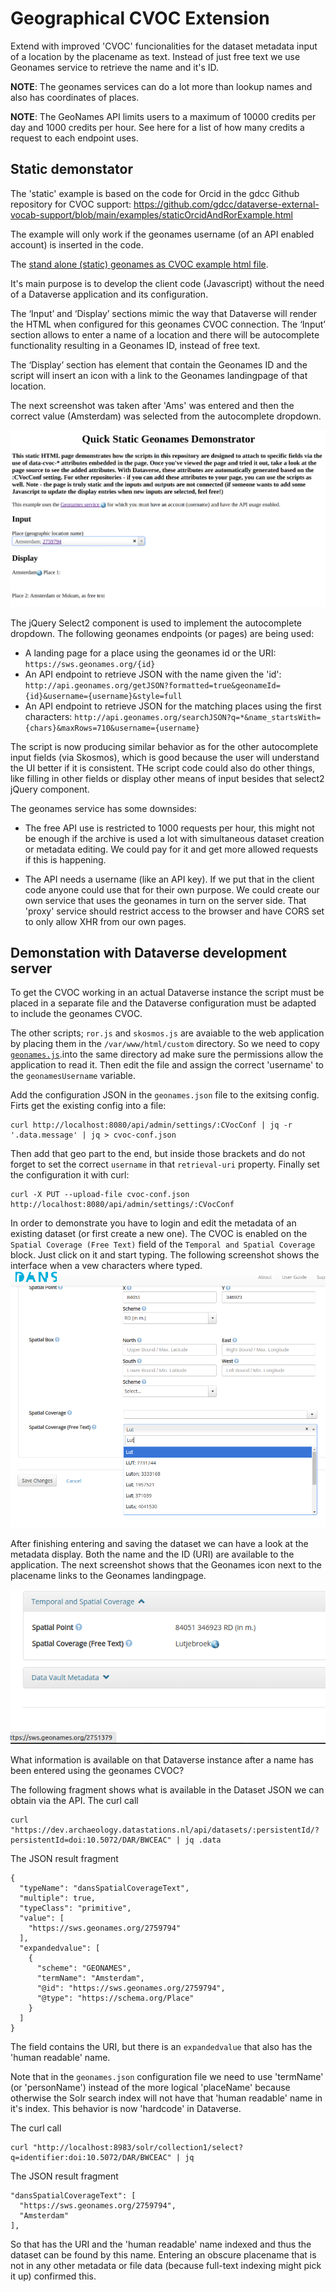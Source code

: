 Geographical CVOC Extension
===========================

Extend with improved 'CVOC' funcionalities for the dataset metadata input of a location by the placename as text. 
Instead of just free text we use Geonames service to retrieve the name and it's ID. 

__NOTE__: The geonames services can do a lot more than lookup names and also has coordinates of places. 

__NOTE__: The GeoNames API limits users to a maximum of 10000 credits per day and 1000 credits per hour. See here for a list of how many credits a request to each endpoint uses.

## Static demonstator

The 'static' example is  based on the code for Orcid in the gdcc Github repository for CVOC support: https://github.com/gdcc/dataverse-external-vocab-support/blob/main/examples/staticOrcidAndRorExample.html

The example will only work if the geonames username (of an API enabled account) is inserted in the code. 

The [stand alone (static) geonames as CVOC example html file](./staticgeonamesExample.html).

It's main purpose is to develop the client code (Javascript) without the need of a Dataverse application and its configuration. 

The ‘Input’ and ‘Display’ sections mimic the way that Dataverse will render the HTML when configured for this geonames CVOC connection. The ‘Input’ section allows to enter a name of a location and there will be autocomplete functionality resulting in a Geonames ID, instead of free text.

The ‘Display’ section has element that contain the Geonames ID and the script will insert an icon with a link to the Geonames landingpage of that location. 


The next screenshot was taken after 'Ams' was entered and then the correct value (Amsterdam) was selected from the autocomplete dropdown. 

![Screenshot-Static-Geonames-Demonstator](./images/ScreenshotStaticGeonamesDemonstator.png)


The jQuery Select2 component is used to implement the autocomplete dropdown. 
The following geonames endpoints (or pages) are being used: 

- A landing page for a place using the geonames id or the URI: 
  `https://sws.geonames.org/{id}`
- An API endpoint to retrieve JSON with the name given the 'id': 
  `http://api.geonames.org/getJSON?formatted=true&geonameId={id}&username={username}&style=full`
- An API endpoint to retrieve JSON for the matching places using the first characters:
  `http://api.geonames.org/searchJSON?q=*&name_startsWith={chars}&maxRows=710&username={username}`

The script is now producing similar behavior as for the other autocomplete input fields (via Skosmos), which is good because the user will understand the UI better if it is consistent. THe script code could also do other things, like filling in other fields or display other means of input besides that select2 jQuery component. 

The geonames service has some downsides: 

- The free API use is restricted to 1000 requests per hour, this might not be enough if the archive is used a lot with simultaneous dataset creation or metadata editing. We could pay for it and get more allowed requests if this is happening. 

- The API needs a username (like an API key). 
If we put that in the client code anyone could use that for their own purpose. We could create our own service that uses the geonames in turn on the server side. That 'proxy' service should restrict access to the browser and have CORS set to only allow XHR from our own pages. 


## Demonstation with Dataverse development server

To get the CVOC working in an actual Dataverse instance the script must be placed in a separate file and the Dataverse configuration must be adapted to include the geonames CVOC. 

The other scripts; `ror.js` and `skosmos.js` are avaiable to the web application by placing them in the `/var/www/html/custom` directory. So we need to copy [`geonames.js`](./geonames.js).into the same directory ad make sure the permissions allow the application to read it. 
Then edit the file and assign the correct 'username' to the `geonamesUsername` variable. 

Add the configuration JSON in the `geonames.json` file to the exitsing config. Firts get the existing config into a file:
```
curl http://localhost:8080/api/admin/settings/:CVocConf | jq -r '.data.message' | jq > cvoc-conf.json

```

Then  add that geo part to the end, but inside those brackets and do not forget to set the correct `username` in that `retrieval-uri` property. 
Finally set the configuration it with curl:
```
curl -X PUT --upload-file cvoc-conf.json http://localhost:8080/api/admin/settings/:CVocConf

```

In order to demonstrate you have to login and edit the metadata of an existing dataset (or first create a new one). The CVOC is enabled on the `Spatial Coverage (Free Text)` field of the `Temporal and Spatial Coverage` block. Just click on it and start typing. The following screenshot shows the interface when a vew characters where typed.  
![Screenshot-Geonames-Entering-Name](./images/ScreenshotGeonamesEnteringName.png)

After finishing entering and saving the dataset we can have a look at the metadata display. Both the name and the ID (URI) are available to the application. The next screenshot shows that the Geonames icon next to the placename links to the Geonames landingpage. 

![Screenshot-Geonames-Display-Name](./images/ScreenshotGeonamesDisplayName.png)

What information is available on that Dataverse instance after a name has been entered using the geonames CVOC?

The following fragment shows what is available in the Dataset JSON we can obtain via the API. 
The curl call
```
curl "https://dev.archaeology.datastations.nl/api/datasets/:persistentId/?persistentId=doi:10.5072/DAR/BWCEAC" | jq .data
```

The JSON result fragment

```
{
  "typeName": "dansSpatialCoverageText",
  "multiple": true,
  "typeClass": "primitive",
  "value": [
    "https://sws.geonames.org/2759794"
  ],
  "expandedvalue": [
    {
      "scheme": "GEONAMES",
      "termName": "Amsterdam",
      "@id": "https://sws.geonames.org/2759794",
      "@type": "https://schema.org/Place"
    }
  ]
}
```
The field contains the URI, but there is an `expandedvalue` that also has the 'human readable' name. 

Note that in the `geonames.json` configuration file we need to use 'termName' (or 'personName') instead of the more logical 'placeName' because otherwise the Solr search index will not have that 'human readable' name in it's index. This behavior is now 'hardcode' in Dataverse. 


The curl call
```
curl "http://localhost:8983/solr/collection1/select?q=identifier:doi:10.5072/DAR/BWCEAC" | jq
```

The JSON result fragment

```
"dansSpatialCoverageText": [
  "https://sws.geonames.org/2759794", 
  "Amsterdam"
],
```

So that has the URI and the 'human readable' name indexed and thus the dataset can be found by this name. Entering an obscure placename that is not in any other metadata or file data (because full-text indexing might pick it up) confirmed this. 
